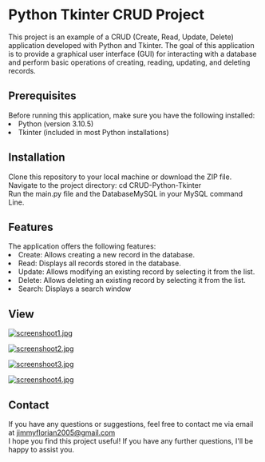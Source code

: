 # Python Tkinter CRUD Project

This project is an example of a CRUD (Create, Read, Update, Delete) application developed with Python and Tkinter. The goal of this application is to provide a graphical user interface (GUI) for interacting with a database and perform basic operations of creating, reading, updating, and deleting records.

<h2>Prerequisites</h2>
Before running this application, make sure you have the following installed:
<li>Python (version 3.10.5)</li>
<li>Tkinter (included in most Python installations)</li>

<h2>Installation</h2>
Clone this repository to your local machine or download the ZIP file.<br>
Navigate to the project directory:
cd CRUD-Python-Tkinter<br>
Run the main.py file and the DatabaseMySQL in your MySQL command Line.

<h2>Features</h2>
The application offers the following features:
<li>Create: Allows creating a new record in the database.</li>
<li>Read: Displays all records stored in the database.</li>
<li>Update: Allows modifying an existing record by selecting it from the list.</li>
<li>Delete: Allows deleting an existing record by selecting it from the list.</li>
<li>Search: Displays a search window</li>

<h2>View</h2>

[![screenshoot1.jpg](https://i.postimg.cc/ydjsP6z7/screenshoot1.jpg)](https://postimg.cc/dkhbQY1f)

[![screenshoot2.jpg](https://i.postimg.cc/BZzdGPpd/screenshoot2.jpg)](https://postimg.cc/F1jPyR2Z)

[![screenshoot3.jpg](https://i.postimg.cc/13SSLN5y/screenshoot3.jpg)](https://postimg.cc/8jZxvc6Y)

[![screenshoot4.jpg](https://i.postimg.cc/yNNMHhqC/screenshoot4.jpg)](https://postimg.cc/FY2WbLsT)

<h2>Contact</h2>
  
If you have any questions or suggestions, feel free to contact me via email at jimmyflorian2005@gmail.com<br>
I hope you find this project useful! If you have any further questions, I'll be happy to assist you.
  
  
  
